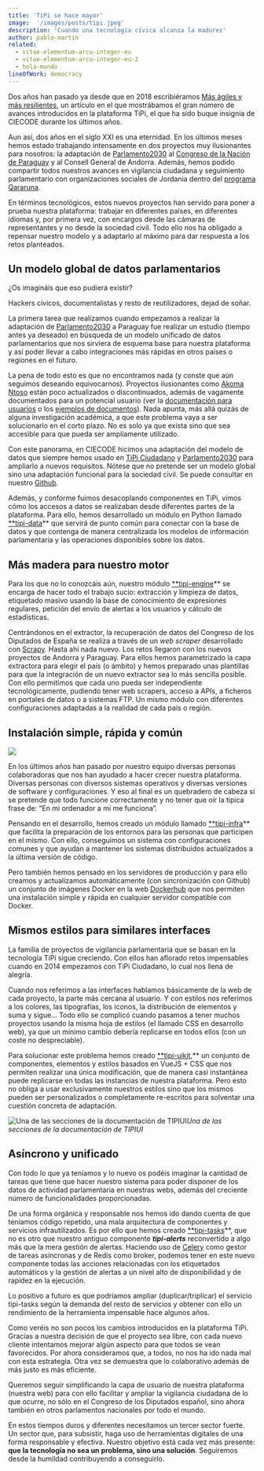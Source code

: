 ```yaml
---
title: 'TiPi se hace mayor'
image:  '/images/posts/tipi.jpeg'
description: 'Cuando una tecnología cívica alcanza la madurez'
author: pablo-martin
related:
  - vitae-elementum-arcu-integer-eu
  - vitae-elementum-arcu-integer-eu-2
  - hola-mundo
lineOfWork: democracy
---
```


Dos años han pasado ya desde que en 2018 escribiéramos [Más ágiles y más resilientes](más-ágiles-y-más-resilientes), un artículo en el que mostrábamos el gran número de avances introducidos en la plataforma TiPi, el que ha sido buque insignia de CIECODE durante los últimos años.

Aun así, dos años en el siglo XXI es una eternidad. En los últimos meses hemos estado trabajando intensamente en dos proyectos muy ilusionantes para nosotros: la adaptación de [Parlamento2030](https://www.parlamento2030.es/) al [Congreso de la Nación de Paraguay](http://ods.congreso.gov.py/) y al Consell General de Andorra. Además, hemos podido compartir todos nuestros avances en vigilancia ciudadana y seguimiento parlamentario con organizaciones sociales de Jordania dentro del [programa Qararuna](qararuna-sociedad-civil-jordania).

En términos tecnológicos, estos nuevos proyectos han servido para poner a prueba nuestra plataforma: trabajar en diferentes países, en diferentes idiomas y, por primera vez, con encargos desde las cámaras de representantes y no desde la sociedad civil. Todo ello nos ha obligado a repensar nuestro modelo y a adaptarlo al máximo para dar respuesta a los retos planteados.

## Un modelo global de datos parlamentarios

¿Os imagináis que eso pudiera existir?

Hackers cívicos, documentalistas y resto de reutilizadores, dejad de soñar.

La primera tarea que realizamos cuando empezamos a realizar la adaptación de [Parlamento2030](https://www.parlamento2030.es/) a Paraguay fue realizar un estudio (tiempo antes ya deseado) en búsqueda de un modelo unificado de datos parlamentarios que nos sirviera de esquema base para nuestra plataforma y así poder llevar a cabo integraciones más rápidas en otros países o regiones en el futuro.

La pena de todo esto es que no encontramos nada (y conste que aún seguimos deseando equivocarnos). Proyectos ilusionantes como [Akoma Ntoso](http://www.akomantoso.org/) están poco actualizados o discontinuados, además de vagamente documentados para un potencial usuario (ver la [documentación para usuarios](http://www.akomantoso.org/?page_id=57) o los [ejemplos de documentos](http://www.akomantoso.org/?page_id=55)). Nada apunta, más allá quizás de alguna investigación académica, a que este problema vaya a ser solucionarlo en el corto plazo. No es solo ya que exista sino que sea accesible para que pueda ser ampliamente utilizado.

Con este panorama, en CIECODE hicimos una adaptación del modelo de datos que siempre hemos usado en [TiPi Ciudadano](https://tipiciudadano.es/) y [Parlamento2030](https://www.parlamento2030.es/) para ampliarlo a nuevos requisitos. Nótese que no pretende ser un modelo global sino una adaptación funcional para la sociedad civil. Se puede consultar en nuestro [Github](https://github.com/politicalwatch/tipi-data/tree/master/tipi_data/models).

Además, y conforme fuimos desacoplando componentes en TiPi, vimos cómo los accesos a datos se realizaban desde diferentes partes de la plataforma. Para ello, hemos desarrollado un módulo en Python llamado [**tipi-data](https://github.com/politicalwatch/tipi-data)** que servirá de punto común para conectar con la base de datos y que contenga de manera centralizada los modelos de información parlamentaria y las operaciones disponibles sobre los datos.

## Más madera para nuestro motor

Para los que no lo conozcáis aún, nuestro módulo [**tipi-engine](https://github.com/politicalwatch/tipi-engine)** se encarga de hacer todo el trabajo sucio: extracción y limpieza de datos, etiquetado masivo usando la base de conocimiento de expresiones regulares, petición del envío de alertas a los usuarios y cálculo de estadísticas.

Centrándonos en el extractor, la recuperación de datos del Congreso de los Diputados de España se realiza a través de un *web scraper* desarrollado con [Scrapy](https://scrapy.org/). Hasta ahí nada nuevo. Los retos llegaron con los nuevos proyectos de Andorra y Paraguay. Para ellos hemos parametrizado la capa extractora para elegir el país (o ámbito) y hemos preparado unas plantillas para que la integración de un nuevo extractor sea lo más sencilla posible. Con ello permitimos que cada uno pueda ser independiente tecnológicamente, pudiendo tener web scrapers, acceso a APIs, a ficheros en portales de datos o a sistemas FTP. Un mismo módulo con diferentes configuraciones adaptadas a la realidad de cada país o región.

## Instalación simple, rápida y común

![](/images/posts/docker.jpeg)

En los últimos años han pasado por nuestro equipo diversas personas colaboradoras que nos han ayudado a hacer crecer nuestra plataforma. Diversas personas con diversos sistemas operativos y diversas versiones de software y configuraciones. Y eso al final es un quebradero de cabeza si se pretende que todo funcione correctamente y no tener que oír la típica frase de: “En mi ordenador a mí me funciona”.

Pensando en el desarrollo, hemos creado un módulo llamado [**tipi-infra](https://github.com/politicalwatch/tipi-infra)** que facilita la preparación de los entornos para las personas que participen en el mismo. Con ello, conseguimos un sistema con configuraciones comunes y que ayudan a mantener los sistemas distribuidos actualizados a la última versión de código.

Pero también hemos pensado en los servidores de producción y para ello creamos y actualizamos automáticamente (con sincronización con Github) un conjunto de imágenes Docker en la web [Dockerhub](https://hub.docker.com/search?q=politicalwatch&type=image) que nos permiten una instalación simple y rápida en cualquier servidor compatible con Docker.

## Mismos estilos para similares interfaces

La familia de proyectos de vigilancia parlamentaria que se basan en la tecnología TiPi sigue creciendo. Con ellos han aflorado retos impensables cuando en 2014 empezamos con TiPi Ciudadano, lo cual nos llena de alegría.

Cuando nos referimos a las interfaces hablamos básicamente de la web de cada proyecto, la parte más cercana al usuario. Y con estilos nos referimos a los colores, las tipografías, los iconos, la distribución de elementos y suma y sigue… Todo ello se complicó cuando pasamos a tener muchos proyectos usando la misma hoja de estilos (el llamado CSS en desarrollo web), ya que un mínimo cambio debería replicarse en todos ellos (con un coste no despreciable).

Para solucionar este problema hemos creado [**tipi-uikit](https://tipiui.politicalwatch.es/),** un conjunto de componentes, elementos y estilos basados en VueJS + CSS que nos permiten realizar una única modificación, que de manera casi instantánea puede replicarse en todas las instancias de nuestra plataforma. Pero esto no obliga a usar exclusivamente nuestros estilos sino que los mismos pueden ser personalizados o completamente re-escritos para solventar una cuestión concreta de adaptación.

![Una de las secciones de la documentación de TIPIUI](/images/posts/docutipi.png)*Una de las secciones de la documentación de TIPIUI*

## Asíncrono y unificado

Con todo lo que ya teníamos y lo nuevo os podéis imaginar la cantidad de tareas que tiene que hacer nuestro sistema para poder disponer de los datos de actividad parlamentaria en nuestras webs, además del creciente número de funcionalidades proporcionadas.

De una forma orgánica y responsable nos hemos ido dando cuenta de que teníamos código repetido, una mala arquitectura de componentes y servicios infrautilizados. Es por ello que hemos creado [**tipi-tasks](https://github.com/politicalwatch/tipi-tasks)**, que no es otro que nuestro antiguo componente ***tipi-alerts*** reconvertido a algo más que la mera gestión de alertas. Haciendo uso de [Celery](https://pypi.org/project/celery/) como gestor de tareas asíncronas y de Redis como broker, podemos tener en este nuevo componente todas las acciones relacionadas con los etiquetados automáticos y la gestión de alertas a un nivel alto de disponibilidad y de rapidez en la ejecución.

Lo positivo a futuro es que podríamos ampliar (duplicar/triplicar) el servicio tipi-tasks según la demanda del resto de servicios y obtener con ello un rendimiento de la herramienta impensable hace algunos años.

Como veréis no son pocos los cambios introducidos en la plataforma TiPi. Gracias a nuestra decisión de que el proyecto sea libre, con cada nuevo cliente intentamos mejorar algún aspecto para que todos se vean favorecidos. Por ahora consideramos que, a todos, no nos ha ido nada mal con esta estrategia. Otra vez se demuestra que lo colaborativo además de más justo es más eficiente.

Queremos seguir simplificando la capa de usuario de nuestra plataforma (nuestra web) para con ello facilitar y ampliar la vigilancia ciudadana de lo que ocurre, no sólo en el Congreso de los Diputados español, sino ahora también en otros parlamentos nacionales por todo el mundo.

En estos tiempos duros y diferentes necesitamos un tercer sector fuerte. Un sector que, para subsistir, haga uso de herramientas digitales de una forma responsable y efectiva. Nuestro objetivo está cada vez más presente: **que la tecnología no sea un problema, sino una solución**. Seguiremos desde la humildad contribuyendo a conseguirlo.
